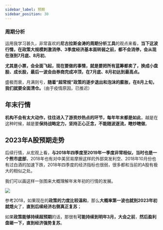 ```yaml
---
sidebar_label: 预期
sidebar_position: 30
---
```


### 周期分析

运用我学习甚久，非常喜欢的**尼古拉斯金涛的周期分析工具**的观点来看，**当下这波行情，在政策大规模刺激消停、3季度经济基本面转弱之前，都不会消停，会从现在涨到7月底、8月初**。

**尤其是小票，会全面飞起，现在要做的事情，就是要把所有蓝筹都卖了，换成小盘股、成长股，最后一波会由券商完成冲顶，在7月底、8月初达到最高点。**

盛极而衰，月满则亏，**随着“超常规”政策的逐步退出和泡沫的膨胀，在8月上旬，我们就要全面清仓。**（由于疫情原因，已推迟）

## 年末行情

**机构不会有太大动作，往往进入了游资炒热点的环节，每年年末都是如此**，越是在这种时候，越是要**保持战略定力，坚持正心正念，不能随波逐流，瞎炒瞎做**。

## 2023年A股预期走势

后续行情，从宏观上看，**与2018年四季度至2019年一季度非常相似，当时也是一个熊市底部**，2018年也有对中美贸易摩擦这样的外部突发利空、2018年10月份也有过白酒的加速下跌，2018年四季度的经济指标也很弱，很多都和当前的A股有极大的相似之处。

我们可以画这样一张图来大概理解年末年初的行情的发展。

![](https://img.arctee.cn/one/202211301932528.png)

参考2018，如果现在的**政策的力度比较温和**，那么**大概率第一波也就到2023年初就熄火**了，**直到后续经济右侧真正复苏**；

如果**政策能够持续超预期**的话，那很有**可能持续到明年3月，大会之前**，**然后盈利盘砸一下，直到经济强势复苏**。


